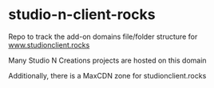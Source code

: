 # studio-n-client-rocks
Repo to track the add-on domains file/folder structure for www.studionclient.rocks

Many Studio N Creations projects are hosted on this domain

Additionally, there is a MaxCDN zone for studionclient.rocks
